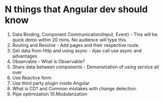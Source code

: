 # N things that Angular dev should know

1. Data Binding, Component Communication(Input, Event) - This will be quick demo within 20 mins. No audience will type this. 
2. Routing and Resolve - Add pages and their respective route.
3. Get data from Http and using async - Ajax call use async and advantages
4. Observable - What is Observable?
5. Share data between components - Demonstration of using service all over
6. Use Reactive form
7. Use third party plugin inside Angular
8. What is CD? and Common mistakes with change detection.
9. Pipe optimization
10.Modularization 